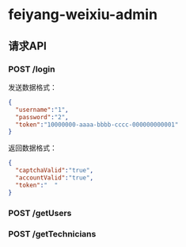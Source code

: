 # feiyang-weixiu-admin

## 请求API

### POST  /login
  
发送数据格式：

```json
{
  "username":"1",   
  "password":"2",   
  "token":"10000000-aaaa-bbbb-cccc-000000000001"
}
```

返回数据格式：

```json
{
  "captchaValid":"true",
  "accountValid":"true",
  "token":"  "
}
```

### POST  /getUsers

### POST /getTechnicians
